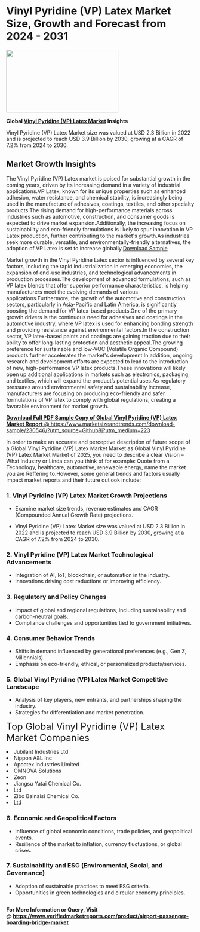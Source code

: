 <H1>Vinyl Pyridine (VP) Latex Market Size, Growth and Forecast from 2024 - 2031</H1><img class="aligncenter size-medium wp-image-584254" src="https://thirdeyenews.in/wp-content/uploads/2024/09/Global-Market-Research-300x168.jpeg" alt="" width="300" height="168" /><p><strong>Global&nbsp;<a href="https://www.marketsizeandtrends.com/download-sample/230546/?utm_source=Github8j?utm_medium=223">Vinyl Pyridine (VP) Latex Market</a> Insights</strong></p><p>Vinyl Pyridine (VP) Latex Market size was valued at USD 2.3 Billion in 2022 and is projected to reach USD 3.9 Billion by 2030, growing at a CAGR of 7.2% from 2024 to 2030.</p><p><h2>Market Growth Insights</h2> <p>The Vinyl Pyridine (VP) Latex market is poised for substantial growth in the coming years, driven by its increasing demand in a variety of industrial applications.VP Latex, known for its unique properties such as enhanced adhesion, water resistance, and chemical stability, is increasingly being used in the manufacture of adhesives, coatings, textiles, and other specialty products.The rising demand for high-performance materials across industries such as automotive, construction, and consumer goods is expected to drive market expansion.Additionally, the increasing focus on sustainability and eco-friendly formulations is likely to spur innovation in VP Latex production, further contributing to the market's growth.As industries seek more durable, versatile, and environmentally-friendly alternatives, the adoption of VP Latex is set to increase globally.<a href="sample-link">Download Sample</a></p> <p>Market growth in the Vinyl Pyridine Latex sector is influenced by several key factors, including the rapid industrialization in emerging economies, the expansion of end-use industries, and technological advancements in production processes.The development of advanced formulations, such as VP latex blends that offer superior performance characteristics, is helping manufacturers meet the evolving demands of various applications.Furthermore, the growth of the automotive and construction sectors, particularly in Asia-Pacific and Latin America, is significantly boosting the demand for VP latex-based products.One of the primary growth drivers is the continuous need for adhesives and coatings in the automotive industry, where VP latex is used for enhancing bonding strength and providing resistance against environmental factors.In the construction sector, VP latex-based paints and coatings are gaining traction due to their ability to offer long-lasting protection and aesthetic appeal.The growing preference for sustainable and low-VOC (Volatile Organic Compound) products further accelerates the market's development.In addition, ongoing research and development efforts are expected to lead to the introduction of new, high-performance VP latex products.These innovations will likely open up additional applications in markets such as electronics, packaging, and textiles, which will expand the product’s potential uses.As regulatory pressures around environmental safety and sustainability increase, manufacturers are focusing on producing eco-friendly and safer formulations of VP latex to comply with global regulations, creating a favorable environment for market growth.<a href="more-link"></p><p><span class=""><strong>Download Full PDF Sample Copy of Global Vinyl Pyridine (VP) Latex Market Report</strong> @ <a href="https://www.marketsizeandtrends.com/download-sample/230546/?utm_source=Github8j?utm_medium=223" target="_blank">https://www.marketsizeandtrends.com/download-sample/230546/?utm_source=Github8j?utm_medium=223</a></span></p><p>In order to make an accurate and perceptive description of future scope of a Global&nbsp;Vinyl Pyridine (VP) Latex Market Market as Global&nbsp;Vinyl Pyridine (VP) Latex Market Market of 2025, you need to describe a clear Vision &ndash; What Industry or Linda can you think of for example: Quote from a Technology, healthcare, automotive, renewable energy, name the market you are Reffering to.However, some general trends and factors usually impact market reports and their future outlook include:</p><h3>1.&nbsp;<strong>Vinyl Pyridine (VP) Latex Market Growth Projections</strong></h3><ul><li>Examine market size trends, revenue estimates and CAGR (Compounded Annual Growth Rate) projections.</li><li><p>Vinyl Pyridine (VP) Latex Market size was valued at USD 2.3 Billion in 2022 and is projected to reach USD 3.9 Billion by 2030, growing at a CAGR of 7.2% from 2024 to 2030.</p></li></ul><h3>2.&nbsp;<strong>Vinyl Pyridine (VP) Latex Market Technological Advancements</strong></h3><ul><li>Integration of AI, IoT, blockchain, or automation in the industry.</li><li>Innovations driving cost reductions or improving efficiency.</li></ul><h3>3.&nbsp;<strong>Regulatory and Policy Changes</strong></h3><ul><li>Impact of global and regional regulations, including sustainability and carbon-neutral goals.</li><li>Compliance challenges and opportunities tied to government initiatives.</li></ul><h3>4.&nbsp;<strong>Consumer Behavior Trends</strong></h3><ul><li>Shifts in demand influenced by generational preferences (e.g., Gen Z, Millennials).</li><li>Emphasis on eco-friendly, ethical, or personalized products/services.</li></ul><h3>5.&nbsp;<strong>Global Vinyl Pyridine (VP) Latex Market Competitive Landscape</strong></h3><ul><li>Analysis of key players, new entrants, and partnerships shaping the industry.</li><li>Strategies for differentiation and market penetration.</li></ul><p data-pm-slice="1 1 []"><span style="color: inherit; font-family: inherit; font-size: 25px;">Top Global Vinyl Pyridine (VP) Latex Market Companies</span></p><div class="" data-test-id=""><p><li>Jubilant Industries Ltd</li><li> Nippon A&L Inc</li><li> Apcotex Industries Limited</li><li> OMNOVA Solutions</li><li> Zeon</li><li> Jiangsu Yatai Chemical Co.</li><li> Ltd</li><li> Zibo Bainaisi Chemical Co.</li><li>Ltd</li></p></div><h3>6.&nbsp;<strong>Economic and Geopolitical Factors</strong></h3><ul><li>Influence of global economic conditions, trade policies, and geopolitical events.</li><li>Resilience of the market to inflation, currency fluctuations, or global crises.</li></ul><h3>7.&nbsp;<strong>Sustainability and ESG (Environmental, Social, and Governance)</strong></h3><ul><li>Adoption of sustainable practices to meet ESG criteria.</li><li>Opportunities in green technologies and circular economy principles.</li></ul><h2><strong style="font-size: 14px;">For More Information or Query, Visit @&nbsp;</strong><a style="background-color: #ffffff; font-size: 14px;" href="https://www.marketsizeandtrends.com/report/vinyl-pyridine-vp-latex-market/" target="_blank">https://www.verifiedmarketreports.com/product/airport-passenger-boarding-bridge-market</a></h2>